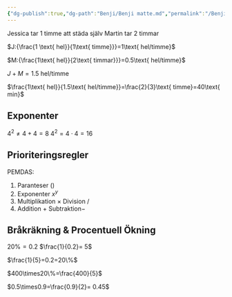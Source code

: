 ```yaml
---
{"dg-publish":true,"dg-path":"Benji/Benji matte.md","permalink":"/Benji/Benji matte/","hide":true}
---
```


Jessica tar 1 timme att städa själv
Martin tar 2 timmar

$J:{\frac{1 \text{ hel}}{1\text{ timme}}}=1\text{ hel/timme}$

$M:{\frac{1\text{ hel}}{2\text{ timmar}}}=0.5\text{ hel/timme}$

$J+M=1.5\text{ hel/timme}$

$\frac{1\text{ hel}}{1.5\text{ hel/timme}}=\frac{2}{3}\text{ timme}=40\text{ min}$

## Exponenter

$4^2\neq4+4=8$
$4^2=4\cdot4=16$

## Prioriteringsregler

PEMDAS:

1. Paranteser $()$
2. Exponenter $x^y$
3. Multiplikation $\times$
   Division $/$
4. Addition $+$
   Subtraktion$-$

## Bråkräkning & Procentuell Ökning

$20\%= 0.2$
$\frac{1}{0.2}= 5$

$\frac{1}{5}=0.2=20\%$

$400\times20\%=\frac{400}{5}$

$0.5\times0.9=\frac{0.9}{2}= 0.45$
